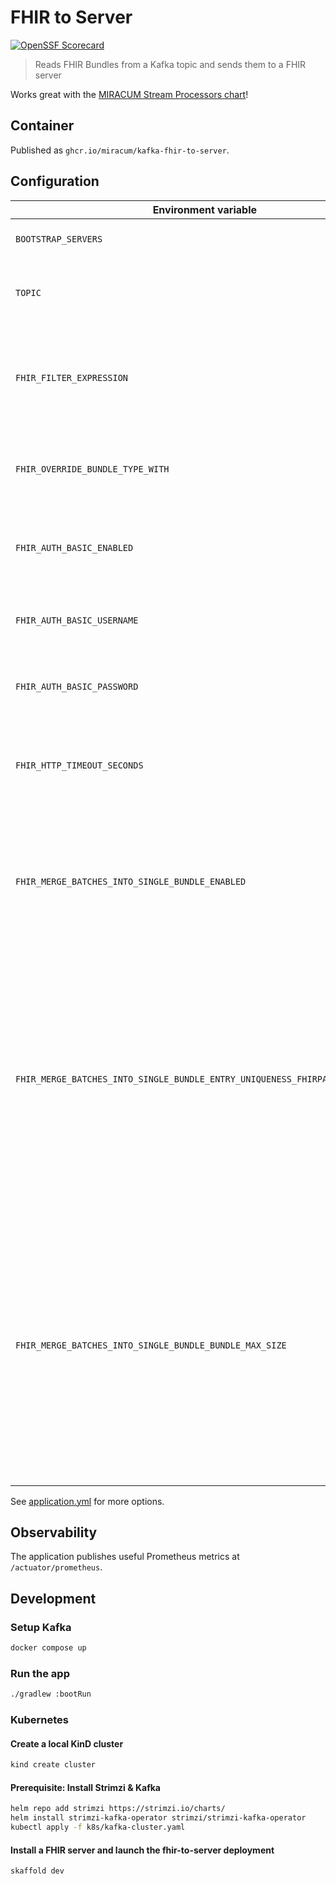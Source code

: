 # FHIR to Server

[![OpenSSF Scorecard](https://api.securityscorecards.dev/projects/github.com/miracum/kafka-fhir-to-server/badge)](https://api.securityscorecards.dev/projects/github.com/miracum/kafka-fhir-to-server)

> Reads FHIR Bundles from a Kafka topic and sends them to a FHIR server

Works great with the [MIRACUM Stream Processors chart](https://github.com/miracum/charts/tree/master/charts/stream-processors)!

## Container

Published as `ghcr.io/miracum/kafka-fhir-to-server`.

## Configuration

| Environment variable                                                         | Description                                                                                                                                                                                                                             | Default                    |
| ---------------------------------------------------------------------------- | --------------------------------------------------------------------------------------------------------------------------------------------------------------------------------------------------------------------------------------- | -------------------------- |
| `BOOTSTRAP_SERVERS`                                                          | List of Kafka Bootstrap servers                                                                                                                                                                                                         | `""`                       |
| `TOPIC`                                                                      | Kafka topic(s) to read FHIR resources from                                                                                                                                                                                              | `fhir-msg`                 |
| `FHIR_FILTER_EXPRESSION`                                                     | FHIR Path expression to filter resources by. Must return a boolean result.                                                                                                                                                              | `""`                       |
| `FHIR_OVERRIDE_BUNDLE_TYPE_WITH`                                             | A [FHIR Bundle type](https://www.hl7.org/fhir/valueset-bundle-type.html) to override the type of any received bundle with.                                                                                                              | `""`                       |
| `FHIR_AUTH_BASIC_ENABLED`                                                    | Enable HTTP Basic Auth when interacting with the FHIR server.                                                                                                                                                                           | `false`                    |
| `FHIR_AUTH_BASIC_USERNAME`                                                   | HTTP Basic Auth username for the FHIR server.                                                                                                                                                                                           | `""`                       |
| `FHIR_AUTH_BASIC_PASSWORD`                                                   | HTTP Basic Auth password for the FHIR server.                                                                                                                                                                                           | `""`                       |
| `FHIR_HTTP_TIMEOUT_SECONDS`                                                  | HTTP client timeout in seconds when interacting with the FHIR server                                                                                                                                                                    | `60`                       |
| `FHIR_MERGE_BATCHES_INTO_SINGLE_BUNDLE_ENABLED`                              | Enable merging bundles read as a batch from the input topic into a single topic composed of all individual resources.                                                                                                                   | `false`                    |
| `FHIR_MERGE_BATCHES_INTO_SINGLE_BUNDLE_ENTRY_UNIQUENESS_FHIRPATH_EXPRESSION` | A FHIRPath expression evaluated against each bundle.entry. The resulting string represents the resource identity. If multiple entries have the same identity, only the one from the most recently received message is used.             | `"resource.id.toString()"` |
| `FHIR_MERGE_BATCHES_INTO_SINGLE_BUNDLE_BUNDLE_MAX_SIZE`                      | If set, the bundles to be sent to the server are first partitioned into several bundles containing at most this settings resources. Useful if the potential total size of a merged bundle may exceed the limit supported by the server. | `null`                     |

See [application.yml](src/main/resources/application.yml) for more options.

## Observability

The application publishes useful Prometheus metrics at `/actuator/prometheus`.

## Development

### Setup Kafka

```sh
docker compose up
```

### Run the app

```sh
./gradlew :bootRun
```

### Kubernetes

#### Create a local KinD cluster

```sh
kind create cluster
```

#### Prerequisite: Install Strimzi & Kafka

```sh
helm repo add strimzi https://strimzi.io/charts/
helm install strimzi-kafka-operator strimzi/strimzi-kafka-operator
kubectl apply -f k8s/kafka-cluster.yaml
```

#### Install a FHIR server and launch the fhir-to-server deployment

```sh
skaffold dev
```
